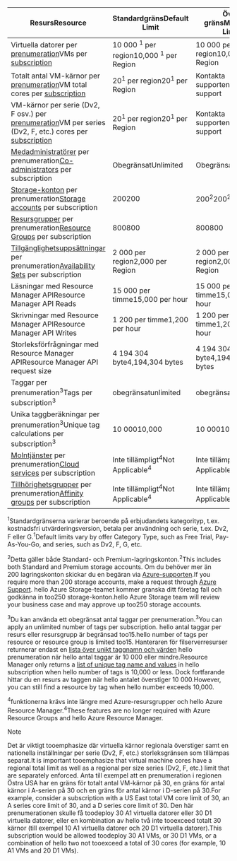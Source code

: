 | <span data-ttu-id="5150f-101">Resurs</span><span class="sxs-lookup"><span data-stu-id="5150f-101">Resource</span></span> | <span data-ttu-id="5150f-102">Standardgräns</span><span class="sxs-lookup"><span data-stu-id="5150f-102">Default Limit</span></span> | <span data-ttu-id="5150f-103">Övre gräns</span><span class="sxs-lookup"><span data-stu-id="5150f-103">Maximum Limit</span></span> |
| --- | --- | --- |
| <span data-ttu-id="5150f-104">Virtuella datorer per [prenumeration](../articles/billing-buy-sign-up-azure-subscription.md)</span><span class="sxs-lookup"><span data-stu-id="5150f-104">VMs per [subscription](../articles/billing-buy-sign-up-azure-subscription.md)</span></span> |<span data-ttu-id="5150f-105">10 000 <sup>1</sup> per region</span><span class="sxs-lookup"><span data-stu-id="5150f-105">10,000 <sup>1</sup> per Region</span></span> |<span data-ttu-id="5150f-106">10 000 per region</span><span class="sxs-lookup"><span data-stu-id="5150f-106">10,000 per Region</span></span> |
| <span data-ttu-id="5150f-107">Totalt antal VM-kärnor per [prenumeration](../articles/billing-buy-sign-up-azure-subscription.md)</span><span class="sxs-lookup"><span data-stu-id="5150f-107">VM total cores per [subscription](../articles/billing-buy-sign-up-azure-subscription.md)</span></span> |<span data-ttu-id="5150f-108">20<sup>1</sup> per region</span><span class="sxs-lookup"><span data-stu-id="5150f-108">20<sup>1</sup> per Region</span></span> | <span data-ttu-id="5150f-109">Kontakta supporten</span><span class="sxs-lookup"><span data-stu-id="5150f-109">Contact support</span></span> |
| <span data-ttu-id="5150f-110">VM-kärnor per serie (Dv2, F osv.) per [prenumeration](../articles/billing-buy-sign-up-azure-subscription.md)</span><span class="sxs-lookup"><span data-stu-id="5150f-110">VM per series (Dv2, F, etc.) cores per [subscription](../articles/billing-buy-sign-up-azure-subscription.md)</span></span> |<span data-ttu-id="5150f-111">20<sup>1</sup> per region</span><span class="sxs-lookup"><span data-stu-id="5150f-111">20<sup>1</sup> per Region</span></span> | <span data-ttu-id="5150f-112">Kontakta supporten</span><span class="sxs-lookup"><span data-stu-id="5150f-112">Contact support</span></span> |
| <span data-ttu-id="5150f-113">[Medadministratörer](../articles/billing-add-change-azure-subscription-administrator.md) per prenumeration</span><span class="sxs-lookup"><span data-stu-id="5150f-113">[Co-administrators](../articles/billing-add-change-azure-subscription-administrator.md) per subscription</span></span> |<span data-ttu-id="5150f-114">Obegränsat</span><span class="sxs-lookup"><span data-stu-id="5150f-114">Unlimited</span></span> |<span data-ttu-id="5150f-115">Obegränsat</span><span class="sxs-lookup"><span data-stu-id="5150f-115">Unlimited</span></span> |
| <span data-ttu-id="5150f-116">[Storage-konton](../articles/storage/common/storage-create-storage-account.md) per prenumeration</span><span class="sxs-lookup"><span data-stu-id="5150f-116">[Storage accounts](../articles/storage/common/storage-create-storage-account.md) per subscription</span></span> |<span data-ttu-id="5150f-117">200</span><span class="sxs-lookup"><span data-stu-id="5150f-117">200</span></span> |<span data-ttu-id="5150f-118">200<sup>2</sup></span><span class="sxs-lookup"><span data-stu-id="5150f-118">200<sup>2</sup></span></span> |
| <span data-ttu-id="5150f-119">[Resursgrupper](../articles/azure-resource-manager/resource-group-overview.md) per prenumeration</span><span class="sxs-lookup"><span data-stu-id="5150f-119">[Resource Groups](../articles/azure-resource-manager/resource-group-overview.md) per subscription</span></span> |<span data-ttu-id="5150f-120">800</span><span class="sxs-lookup"><span data-stu-id="5150f-120">800</span></span> |<span data-ttu-id="5150f-121">800</span><span class="sxs-lookup"><span data-stu-id="5150f-121">800</span></span> |
| <span data-ttu-id="5150f-122">[Tillgänglighetsuppsättningar](../articles/virtual-machines/windows/manage-availability.md#configure-multiple-virtual-machines-in-an-availability-set-for-redundancy) per prenumeration</span><span class="sxs-lookup"><span data-stu-id="5150f-122">[Availability Sets](../articles/virtual-machines/windows/manage-availability.md#configure-multiple-virtual-machines-in-an-availability-set-for-redundancy) per subscription</span></span> |<span data-ttu-id="5150f-123">2 000 per region</span><span class="sxs-lookup"><span data-stu-id="5150f-123">2,000 per Region</span></span> |<span data-ttu-id="5150f-124">2 000 per region</span><span class="sxs-lookup"><span data-stu-id="5150f-124">2,000 per Region</span></span> |
| <span data-ttu-id="5150f-125">Läsningar med Resource Manager API</span><span class="sxs-lookup"><span data-stu-id="5150f-125">Resource Manager API Reads</span></span> |<span data-ttu-id="5150f-126">15 000 per timme</span><span class="sxs-lookup"><span data-stu-id="5150f-126">15,000 per hour</span></span> |<span data-ttu-id="5150f-127">15 000 per timme</span><span class="sxs-lookup"><span data-stu-id="5150f-127">15,000 per hour</span></span> |
| <span data-ttu-id="5150f-128">Skrivningar med Resource Manager API</span><span class="sxs-lookup"><span data-stu-id="5150f-128">Resource Manager API Writes</span></span> |<span data-ttu-id="5150f-129">1 200 per timme</span><span class="sxs-lookup"><span data-stu-id="5150f-129">1,200 per hour</span></span> |<span data-ttu-id="5150f-130">1 200 per timme</span><span class="sxs-lookup"><span data-stu-id="5150f-130">1,200 per hour</span></span> |
| <span data-ttu-id="5150f-131">Storleksförfrågningar med Resource Manager API</span><span class="sxs-lookup"><span data-stu-id="5150f-131">Resource Manager API request size</span></span> |<span data-ttu-id="5150f-132">4 194 304 byte</span><span class="sxs-lookup"><span data-stu-id="5150f-132">4,194,304 bytes</span></span> |<span data-ttu-id="5150f-133">4 194 304 byte</span><span class="sxs-lookup"><span data-stu-id="5150f-133">4,194,304 bytes</span></span> |
| <span data-ttu-id="5150f-134">Taggar per prenumeration<sup>3</sup></span><span class="sxs-lookup"><span data-stu-id="5150f-134">Tags per subscription<sup>3</sup></span></span> |<span data-ttu-id="5150f-135">obegränsat</span><span class="sxs-lookup"><span data-stu-id="5150f-135">unlimited</span></span> |<span data-ttu-id="5150f-136">obegränsat</span><span class="sxs-lookup"><span data-stu-id="5150f-136">unlimited</span></span> |
| <span data-ttu-id="5150f-137">Unika taggberäkningar per prenumeration<sup>3</sup></span><span class="sxs-lookup"><span data-stu-id="5150f-137">Unique tag calculations per subscription<sup>3</sup></span></span> | <span data-ttu-id="5150f-138">10 000</span><span class="sxs-lookup"><span data-stu-id="5150f-138">10,000</span></span> | <span data-ttu-id="5150f-139">10 000</span><span class="sxs-lookup"><span data-stu-id="5150f-139">10,000</span></span> |
| <span data-ttu-id="5150f-140">[Molntjänster](../articles/cloud-services/cloud-services-choose-me.md) per prenumeration</span><span class="sxs-lookup"><span data-stu-id="5150f-140">[Cloud services](../articles/cloud-services/cloud-services-choose-me.md) per subscription</span></span> |<span data-ttu-id="5150f-141">Inte tillämpligt<sup>4</sup></span><span class="sxs-lookup"><span data-stu-id="5150f-141">Not Applicable<sup>4</sup></span></span> |<span data-ttu-id="5150f-142">Inte tillämpligt<sup>4</sup></span><span class="sxs-lookup"><span data-stu-id="5150f-142">Not Applicable<sup>4</sup></span></span> |
| <span data-ttu-id="5150f-143">[Tillhörighetsgrupper](../articles/virtual-network/virtual-networks-migrate-to-regional-vnet.md) per prenumeration</span><span class="sxs-lookup"><span data-stu-id="5150f-143">[Affinity groups](../articles/virtual-network/virtual-networks-migrate-to-regional-vnet.md) per subscription</span></span> |<span data-ttu-id="5150f-144">Inte tillämpligt<sup>4</sup></span><span class="sxs-lookup"><span data-stu-id="5150f-144">Not Applicable<sup>4</sup></span></span> |<span data-ttu-id="5150f-145">Inte tillämpligt<sup>4</sup></span><span class="sxs-lookup"><span data-stu-id="5150f-145">Not Applicable<sup>4</sup></span></span> |

<span data-ttu-id="5150f-146"><sup>1</sup>Standardgränserna varierar beroende på erbjudandets kategorityp, t.ex. kostnadsfri utvärderingsversion, betala per användning och serie, t.ex. Dv2, F eller G.</span><span class="sxs-lookup"><span data-stu-id="5150f-146"><sup>1</sup>Default limits vary by offer Category Type, such as Free Trial, Pay-As-You-Go, and series, such as Dv2, F, G, etc.</span></span>

<span data-ttu-id="5150f-147"><sup>2</sup>Detta gäller både Standard- och Premium-lagringskonton.</span><span class="sxs-lookup"><span data-stu-id="5150f-147"><sup>2</sup>This includes both Standard and Premium storage accounts.</span></span> <span data-ttu-id="5150f-148">Om du behöver mer än 200 lagringskonton skickar du en begäran via [Azure-supporten](https://azure.microsoft.com/support/faq/).</span><span class="sxs-lookup"><span data-stu-id="5150f-148">If you require more than 200 storage accounts, make a request through [Azure Support](https://azure.microsoft.com/support/faq/).</span></span> <span data-ttu-id="5150f-149">hello Azure Storage-teamet kommer granska ditt företag fall och godkänna in too250 storage-konton.</span><span class="sxs-lookup"><span data-stu-id="5150f-149">hello Azure Storage team will review your business case and may approve up too250 storage accounts.</span></span>

<span data-ttu-id="5150f-150"><sup>3</sup>Du kan använda ett obegränsat antal taggar per prenumeration.</span><span class="sxs-lookup"><span data-stu-id="5150f-150"><sup>3</sup>You can apply an unlimited number of tags per subscription.</span></span> <span data-ttu-id="5150f-151">hello antal taggar per resurs eller resursgrupp är begränsad too15.</span><span class="sxs-lookup"><span data-stu-id="5150f-151">hello number of tags per resource or resource group is limited too15.</span></span> <span data-ttu-id="5150f-152">Hanteraren för filserverresurser returnerar endast en [lista över unikt taggnamn och värden](/rest/api/resources/tags#Tags_List) hello prenumeration när hello antal taggar är 10 000 eller mindre.</span><span class="sxs-lookup"><span data-stu-id="5150f-152">Resource Manager only returns a [list of unique tag name and values](/rest/api/resources/tags#Tags_List) in hello subscription when hello number of tags is 10,000 or less.</span></span> <span data-ttu-id="5150f-153">Dock fortfarande hittar du en resurs av taggen när hello antalet överstiger 10 000.</span><span class="sxs-lookup"><span data-stu-id="5150f-153">However, you can still find a resource by tag when hello number exceeds 10,000.</span></span>  

<span data-ttu-id="5150f-154"><sup>4</sup>funktionerna krävs inte längre med Azure-resursgrupper och hello Azure Resource Manager.</span><span class="sxs-lookup"><span data-stu-id="5150f-154"><sup>4</sup>These features are no longer required with Azure Resource Groups and hello Azure Resource Manager.</span></span>

> [!NOTE]
> <span data-ttu-id="5150f-155">Det är viktigt tooemphasize där virtuella kärnor regionala överstiger samt en nationella inställningar per serie (Dv2, F, etc.) storleksgränsen som tillämpas separat.</span><span class="sxs-lookup"><span data-stu-id="5150f-155">It is important tooemphasize that virtual machine cores have a regional total limit as well as a regional per size series (Dv2, F, etc.) limit that are separately enforced.</span></span>  <span data-ttu-id="5150f-156">Anta till exempel att en prenumeration i regionen Östra USA har en gräns för totalt antal VM-kärnor på 30, en gräns för antal kärnor i A-serien på 30 och en gräns för antal kärnor i D-serien på 30.</span><span class="sxs-lookup"><span data-stu-id="5150f-156">For example, consider a subscription with a US East total VM core limit of 30, an A series core limit of 30, and a D series core limit of 30.</span></span>  <span data-ttu-id="5150f-157">Den här prenumerationen skulle få toodeploy 30 A1 virtuella datorer eller 30 D1 virtuella datorer, eller en kombination av hello två inte tooexceed totalt 30 kärnor (till exempel 10 A1 virtuella datorer och 20 D1 virtuella datorer).</span><span class="sxs-lookup"><span data-stu-id="5150f-157">This subscription would be allowed toodeploy 30 A1 VMs, or 30 D1 VMs, or a combination of hello two not tooexceed a total of 30 cores (for example, 10 A1 VMs and 20 D1 VMs).</span></span>  
> <!-- -->
> 
> 

